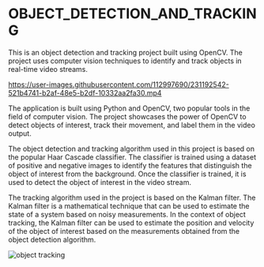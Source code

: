 # OBJECT_DETECTION_AND_TRACKING
This is an object detection and tracking project built using OpenCV. The project uses computer vision techniques to identify and track objects in real-time video streams. 


https://user-images.githubusercontent.com/112997690/231192542-521b4741-b2af-48e5-b2df-10332aa2fa30.mp4

The application is built using Python and OpenCV, two popular tools in the field of computer vision. The project showcases the power of OpenCV to detect objects of interest, track their movement, and label them in the video output.

The object detection and tracking algorithm used in this project is based on the popular Haar Cascade classifier. The classifier is trained using a dataset of positive and negative images to identify the features that distinguish the object of interest from the background. Once the classifier is trained, it is used to detect the object of interest in the video stream.

The tracking algorithm used in the project is based on the Kalman filter. The Kalman filter is a mathematical technique that can be used to estimate the state of a system based on noisy measurements. In the context of object tracking, the Kalman filter can be used to estimate the position and velocity of the object of interest based on the measurements obtained from the object detection algorithm.

![object tracking](https://user-images.githubusercontent.com/112997690/231193151-633a0bb2-ac0c-4383-8743-7104bdd15f76.png)
